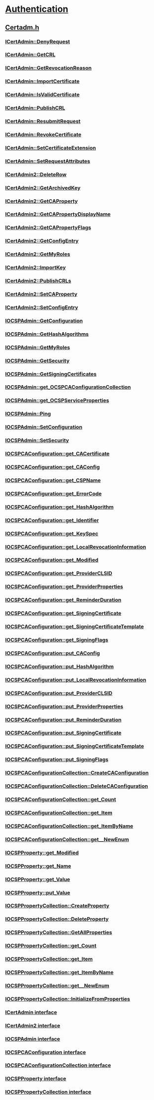 # [Authentication](../_security/index.md)
## [Certadm.h](index.md)
### [ICertAdmin::DenyRequest](../certadm/nf-certadm-icertadmin-denyrequest.md)
### [ICertAdmin::GetCRL](../certadm/nf-certadm-icertadmin-getcrl.md)
### [ICertAdmin::GetRevocationReason](../certadm/nf-certadm-icertadmin-getrevocationreason.md)
### [ICertAdmin::ImportCertificate](../certadm/nf-certadm-icertadmin-importcertificate.md)
### [ICertAdmin::IsValidCertificate](../certadm/nf-certadm-icertadmin-isvalidcertificate.md)
### [ICertAdmin::PublishCRL](../certadm/nf-certadm-icertadmin-publishcrl.md)
### [ICertAdmin::ResubmitRequest](../certadm/nf-certadm-icertadmin-resubmitrequest.md)
### [ICertAdmin::RevokeCertificate](../certadm/nf-certadm-icertadmin-revokecertificate.md)
### [ICertAdmin::SetCertificateExtension](../certadm/nf-certadm-icertadmin-setcertificateextension.md)
### [ICertAdmin::SetRequestAttributes](../certadm/nf-certadm-icertadmin-setrequestattributes.md)
### [ICertAdmin2::DeleteRow](../certadm/nf-certadm-icertadmin2-deleterow.md)
### [ICertAdmin2::GetArchivedKey](../certadm/nf-certadm-icertadmin2-getarchivedkey.md)
### [ICertAdmin2::GetCAProperty](../certadm/nf-certadm-icertadmin2-getcaproperty.md)
### [ICertAdmin2::GetCAPropertyDisplayName](../certadm/nf-certadm-icertadmin2-getcapropertydisplayname.md)
### [ICertAdmin2::GetCAPropertyFlags](../certadm/nf-certadm-icertadmin2-getcapropertyflags.md)
### [ICertAdmin2::GetConfigEntry](../certadm/nf-certadm-icertadmin2-getconfigentry.md)
### [ICertAdmin2::GetMyRoles](../certadm/nf-certadm-icertadmin2-getmyroles.md)
### [ICertAdmin2::ImportKey](../certadm/nf-certadm-icertadmin2-importkey.md)
### [ICertAdmin2::PublishCRLs](../certadm/nf-certadm-icertadmin2-publishcrls.md)
### [ICertAdmin2::SetCAProperty](../certadm/nf-certadm-icertadmin2-setcaproperty.md)
### [ICertAdmin2::SetConfigEntry](../certadm/nf-certadm-icertadmin2-setconfigentry.md)
### [IOCSPAdmin::GetConfiguration](../certadm/nf-certadm-iocspadmin-getconfiguration.md)
### [IOCSPAdmin::GetHashAlgorithms](../certadm/nf-certadm-iocspadmin-gethashalgorithms.md)
### [IOCSPAdmin::GetMyRoles](../certadm/nf-certadm-iocspadmin-getmyroles.md)
### [IOCSPAdmin::GetSecurity](../certadm/nf-certadm-iocspadmin-getsecurity.md)
### [IOCSPAdmin::GetSigningCertificates](../certadm/nf-certadm-iocspadmin-getsigningcertificates.md)
### [IOCSPAdmin::get_OCSPCAConfigurationCollection](../certadm/nf-certadm-iocspadmin-get_ocspcaconfigurationcollection.md)
### [IOCSPAdmin::get_OCSPServiceProperties](../certadm/nf-certadm-iocspadmin-get_ocspserviceproperties.md)
### [IOCSPAdmin::Ping](../certadm/nf-certadm-iocspadmin-ping.md)
### [IOCSPAdmin::SetConfiguration](../certadm/nf-certadm-iocspadmin-setconfiguration.md)
### [IOCSPAdmin::SetSecurity](../certadm/nf-certadm-iocspadmin-setsecurity.md)
### [IOCSPCAConfiguration::get_CACertificate](../certadm/nf-certadm-iocspcaconfiguration-get_cacertificate.md)
### [IOCSPCAConfiguration::get_CAConfig](../certadm/nf-certadm-iocspcaconfiguration-get_caconfig.md)
### [IOCSPCAConfiguration::get_CSPName](../certadm/nf-certadm-iocspcaconfiguration-get_cspname.md)
### [IOCSPCAConfiguration::get_ErrorCode](../certadm/nf-certadm-iocspcaconfiguration-get_errorcode.md)
### [IOCSPCAConfiguration::get_HashAlgorithm](../certadm/nf-certadm-iocspcaconfiguration-get_hashalgorithm.md)
### [IOCSPCAConfiguration::get_Identifier](../certadm/nf-certadm-iocspcaconfiguration-get_identifier.md)
### [IOCSPCAConfiguration::get_KeySpec](../certadm/nf-certadm-iocspcaconfiguration-get_keyspec.md)
### [IOCSPCAConfiguration::get_LocalRevocationInformation](../certadm/nf-certadm-iocspcaconfiguration-get_localrevocationinformation.md)
### [IOCSPCAConfiguration::get_Modified](../certadm/nf-certadm-iocspcaconfiguration-get_modified.md)
### [IOCSPCAConfiguration::get_ProviderCLSID](../certadm/nf-certadm-iocspcaconfiguration-get_providerclsid.md)
### [IOCSPCAConfiguration::get_ProviderProperties](../certadm/nf-certadm-iocspcaconfiguration-get_providerproperties.md)
### [IOCSPCAConfiguration::get_ReminderDuration](../certadm/nf-certadm-iocspcaconfiguration-get_reminderduration.md)
### [IOCSPCAConfiguration::get_SigningCertificate](../certadm/nf-certadm-iocspcaconfiguration-get_signingcertificate.md)
### [IOCSPCAConfiguration::get_SigningCertificateTemplate](../certadm/nf-certadm-iocspcaconfiguration-get_signingcertificatetemplate.md)
### [IOCSPCAConfiguration::get_SigningFlags](../certadm/nf-certadm-iocspcaconfiguration-get_signingflags.md)
### [IOCSPCAConfiguration::put_CAConfig](../certadm/nf-certadm-iocspcaconfiguration-put_caconfig.md)
### [IOCSPCAConfiguration::put_HashAlgorithm](../certadm/nf-certadm-iocspcaconfiguration-put_hashalgorithm.md)
### [IOCSPCAConfiguration::put_LocalRevocationInformation](../certadm/nf-certadm-iocspcaconfiguration-put_localrevocationinformation.md)
### [IOCSPCAConfiguration::put_ProviderCLSID](../certadm/nf-certadm-iocspcaconfiguration-put_providerclsid.md)
### [IOCSPCAConfiguration::put_ProviderProperties](../certadm/nf-certadm-iocspcaconfiguration-put_providerproperties.md)
### [IOCSPCAConfiguration::put_ReminderDuration](../certadm/nf-certadm-iocspcaconfiguration-put_reminderduration.md)
### [IOCSPCAConfiguration::put_SigningCertificate](../certadm/nf-certadm-iocspcaconfiguration-put_signingcertificate.md)
### [IOCSPCAConfiguration::put_SigningCertificateTemplate](../certadm/nf-certadm-iocspcaconfiguration-put_signingcertificatetemplate.md)
### [IOCSPCAConfiguration::put_SigningFlags](../certadm/nf-certadm-iocspcaconfiguration-put_signingflags.md)
### [IOCSPCAConfigurationCollection::CreateCAConfiguration](../certadm/nf-certadm-iocspcaconfigurationcollection-createcaconfiguration.md)
### [IOCSPCAConfigurationCollection::DeleteCAConfiguration](../certadm/nf-certadm-iocspcaconfigurationcollection-deletecaconfiguration.md)
### [IOCSPCAConfigurationCollection::get_Count](../certadm/nf-certadm-iocspcaconfigurationcollection-get_count.md)
### [IOCSPCAConfigurationCollection::get_Item](../certadm/nf-certadm-iocspcaconfigurationcollection-get_item.md)
### [IOCSPCAConfigurationCollection::get_ItemByName](../certadm/nf-certadm-iocspcaconfigurationcollection-get_itembyname.md)
### [IOCSPCAConfigurationCollection::get__NewEnum](../certadm/nf-certadm-iocspcaconfigurationcollection-get__newenum.md)
### [IOCSPProperty::get_Modified](../certadm/nf-certadm-iocspproperty-get_modified.md)
### [IOCSPProperty::get_Name](../certadm/nf-certadm-iocspproperty-get_name.md)
### [IOCSPProperty::get_Value](../certadm/nf-certadm-iocspproperty-get_value.md)
### [IOCSPProperty::put_Value](../certadm/nf-certadm-iocspproperty-put_value.md)
### [IOCSPPropertyCollection::CreateProperty](../certadm/nf-certadm-iocsppropertycollection-createproperty.md)
### [IOCSPPropertyCollection::DeleteProperty](../certadm/nf-certadm-iocsppropertycollection-deleteproperty.md)
### [IOCSPPropertyCollection::GetAllProperties](../certadm/nf-certadm-iocsppropertycollection-getallproperties.md)
### [IOCSPPropertyCollection::get_Count](../certadm/nf-certadm-iocsppropertycollection-get_count.md)
### [IOCSPPropertyCollection::get_Item](../certadm/nf-certadm-iocsppropertycollection-get_item.md)
### [IOCSPPropertyCollection::get_ItemByName](../certadm/nf-certadm-iocsppropertycollection-get_itembyname.md)
### [IOCSPPropertyCollection::get__NewEnum](../certadm/nf-certadm-iocsppropertycollection-get__newenum.md)
### [IOCSPPropertyCollection::InitializeFromProperties](../certadm/nf-certadm-iocsppropertycollection-initializefromproperties.md)
### [ICertAdmin interface](../certadm/nn-certadm-icertadmin.md)
### [ICertAdmin2 interface](../certadm/nn-certadm-icertadmin2.md)
### [IOCSPAdmin interface](../certadm/nn-certadm-iocspadmin.md)
### [IOCSPCAConfiguration interface](../certadm/nn-certadm-iocspcaconfiguration.md)
### [IOCSPCAConfigurationCollection interface](../certadm/nn-certadm-iocspcaconfigurationcollection.md)
### [IOCSPProperty interface](../certadm/nn-certadm-iocspproperty.md)
### [IOCSPPropertyCollection interface](../certadm/nn-certadm-iocsppropertycollection.md)
